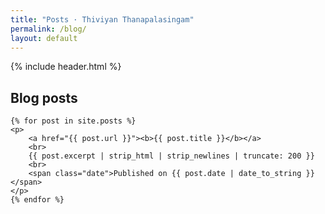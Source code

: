 ```yaml
---
title: "Posts · Thiviyan Thanapalasingam"
permalink: /blog/
layout: default
---
```


{% include header.html %}
<section>
    <h2>Blog posts</h2>

    {% for post in site.posts %}
    <p>
        <a href="{{ post.url }}"><b>{{ post.title }}</b></a>
        <br>
        {{ post.excerpt | strip_html | strip_newlines | truncate: 200 }}
        <br>
        <span class="date">Published on {{ post.date | date_to_string }}</span>
    </p>
    {% endfor %}
<section>
